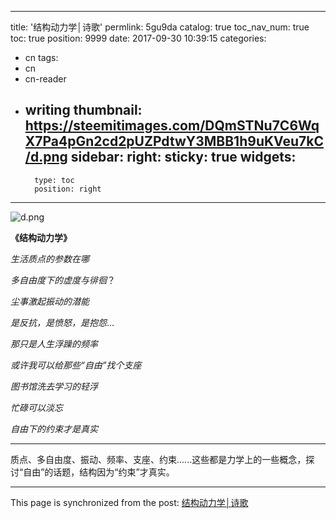 
---
title: '结构动力学│诗歌'
permlink: 5gu9da
catalog: true
toc_nav_num: true
toc: true
position: 9999
date: 2017-09-30 10:39:15
categories:
- cn
tags:
- cn
- cn-reader
- writing
thumbnail: https://steemitimages.com/DQmSTNu7C6WqX7Pa4pGn2cd2pUZPdtwY3MBB1h9uKVeu7kC/d.png
sidebar:
    right:
        sticky: true
widgets:
    -
        type: toc
        position: right
---


![d.png](https://steemitimages.com/DQmSTNu7C6WqX7Pa4pGn2cd2pUZPdtwY3MBB1h9uKVeu7kC/d.png)

**《结构动力学》**


*生活质点的参数在哪*

*多自由度下的虚度与徘徊*？

*尘事激起振动的潜能*

*是反抗，是愤怒，是抱怨*...

*那只是人生浮躁的频率*

*或许我可以给那些“自由”找个支座*

*图书馆洗去学习的轻浮*

*忙碌可以淡忘*

*自由下的约束才是真实*

---

质点、多自由度、振动、频率、支座、约束......这些都是力学上的一些概念，探讨“自由”的话题，结构因为“约束”才真实。

- - -

This page is synchronized from the post: [结构动力学│诗歌](https://steemit.com/@yellowbird/5gu9da)
